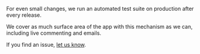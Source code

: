 For even small changes, we run an automated test suite on production after every release.

We cover as much surface area of the app with this mechanism as we can, including live commenting and emails.

If you find an issue, [let us know](https://fastcomments.com/auth/my-account/help).

